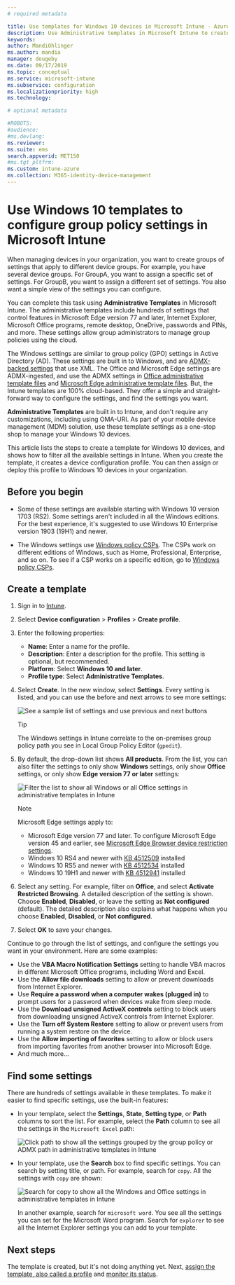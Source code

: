 ```yaml
---
# required metadata

title: Use templates for Windows 10 devices in Microsoft Intune - Azure | Microsoft Docs
description: Use Administrative templates in Microsoft Intune to create groups of settings for Windows 10 devices. Use these settings in a device configuration profile to control Office programs, Microsoft Edge, secure features in Internet Explorer, control access to OneDrive, use remote desktop features, enable Auto-Play, set power management settings, use HTTP printing, use different user sign in options, and control the event log size.
keywords:
author: MandiOhlinger
ms.author: mandia
manager: dougeby
ms.date: 09/17/2019
ms.topic: conceptual
ms.service: microsoft-intune
ms.subservice: configuration
ms.localizationpriority: high
ms.technology:

# optional metadata

#ROBOTS:
#audience:
#ms.devlang:
ms.reviewer:
ms.suite: ems
search.appverid: MET150
#ms.tgt_pltfrm:
ms.custom: intune-azure
ms.collection: M365-identity-device-management
---
```


# Use Windows 10 templates to configure group policy settings in Microsoft Intune

When managing devices in your organization, you want to create groups of settings that apply to different device groups. For example, you have several device groups. For GroupA, you want to assign a specific set of settings. For GroupB, you want to assign a different set of settings. You also want a simple view of the settings you can configure.

You can complete this task using **Administrative Templates** in Microsoft Intune. The administrative templates include hundreds of settings that control features in Microsoft Edge version 77 and later, Internet Explorer, Microsoft Office programs, remote desktop, OneDrive, passwords and PINs, and more. These settings allow group administrators to manage group policies using the cloud.

The Windows settings are similar to group policy (GPO) settings in Active Directory (AD). These settings are built in to Windows, and are [ADMX-backed settings](https://docs.microsoft.com/windows/client-management/mdm/understanding-admx-backed-policies) that use XML. The Office and Microsoft Edge settings are ADMX-ingested, and use the ADMX settings in [Office administrative template files](https://www.microsoft.com/download/details.aspx?id=49030) and [Microsoft Edge administrative template files](https://www.microsoftedgeinsider.com/enterprise). But, the Intune templates are 100% cloud-based. They offer a simple and straight-forward way to configure the settings, and find the settings you want.

**Administrative Templates** are built in to Intune, and don't require any customizations, including using OMA-URI. As part of your mobile device management (MDM) solution, use these template settings as a one-stop shop to manage your Windows 10 devices.

This article lists the steps to create a template for Windows 10 devices, and shows how to filter all the available settings in Intune. When you create the template, it creates a device configuration profile. You can then assign or deploy this profile to Windows 10 devices in your organization.

## Before you begin

- Some of these settings are available starting with Windows 10 version 1703 (RS2). Some settings aren't included in all the Windows editions. For the best experience, it's suggested to use Windows 10 Enterprise version 1903 (19H1) and newer.

- The Windows settings use [Windows policy CSPs](https://docs.microsoft.com/windows/client-management/mdm/policy-configuration-service-provider#policies-supported-by-group-policy-and-admx-backed-policies). The CSPs work on different editions of Windows, such as Home, Professional, Enterprise, and so on. To see if a CSP works on a specific edition, go to [Windows policy CSPs](https://docs.microsoft.com/windows/client-management/mdm/policy-configuration-service-provider#policies-supported-by-group-policy-and-admx-backed-policies).

## Create a template

1. Sign in to [Intune](https://go.microsoft.com/fwlink/?linkid=2090973).
2. Select **Device configuration** > **Profiles** > **Create profile**.
3. Enter the following properties:

    - **Name**: Enter a name for the profile.
    - **Description**: Enter a description for the profile. This setting is optional, but recommended.
    - **Platform**: Select **Windows 10 and later**.
    - **Profile type**: Select **Administrative Templates**.

4. Select **Create**. In the new window, select **Settings**. Every setting is listed, and you can use the before and next arrows to see more settings:

    ![See a sample list of settings and use previous and next buttons](./media/administrative-templates-windows/administrative-templates-sample-settings-list.png)

    > [!TIP]
    > The Windows settings in Intune correlate to the on-premises group policy path you see in Local Group Policy Editor (`gpedit`).

5. By default, the drop-down list shows **All products**. From the list, you can also filter the settings to only show **Windows** settings, only show **Office** settings, or only show **Edge version 77 or later** settings:

    ![Filter the list to show all Windows or all Office settings in administrative templates in Intune](./media/administrative-templates-windows/administrative-templates-choose-windows-office-all-products.png)

    > [!NOTE]
    > Microsoft Edge settings apply to:
    >
    > - Microsoft Edge version 77 and later. To configure Microsoft Edge version 45 and earlier, see [Microsoft Edge Browser device restriction settings](device-restrictions-windows-10.md#microsoft-edge-browser).
    > - Windows 10 RS4 and newer with [KB 4512509](https://support.microsoft.com/kb/4512509) installed
    > - Windows 10 RS5 and newer with [KB 4512534](https://support.microsoft.com/kb/4512534) installed
    > - Windows 10 19H1 and newer with [KB 4512941](https://support.microsoft.com/kb/4512941) installed

6. Select any setting. For example, filter on **Office**, and select **Activate Restricted Browsing**. A detailed description of the setting is shown. Choose **Enabled**, **Disabled**, or leave the setting as **Not configured** (default). The detailed description also explains what happens when you choose **Enabled**, **Disabled**, or **Not configured**.
7. Select **OK** to save your changes.

Continue to go through the list of settings, and configure the settings you want in your environment. Here are some examples:

- Use the **VBA Macro Notification Settings** setting to handle VBA macros in different Microsoft Office programs, including Word and Excel.
- Use the **Allow file downloads** setting to allow or prevent downloads from Internet Explorer.
- Use **Require a password when a computer wakes (plugged in)** to prompt users for a password when devices wake from sleep mode.
- Use the **Download unsigned ActiveX controls** setting to block users from downloading unsigned ActiveX controls from Internet Explorer.
- Use the **Turn off System Restore** setting to allow or prevent users from running a system restore on the device.
- Use the **Allow importing of favorites** setting to allow or block users from importing favorites from another browser into Microsoft Edge.
- And much more...

## Find some settings

There are hundreds of settings available in these templates. To make it easier to find specific settings, use the built-in features:

- In your template, select the **Settings**, **State**, **Setting type**, or **Path** columns to sort the list. For example, select the **Path** column to see all the settings in the `Microsoft Excel` path:

  ![Click path to show all the settings grouped by the group policy or ADMX path in administrative templates in Intune](./media/administrative-templates-windows/path-filter-shows-excel-options.png)

- In your template, use the **Search** box to find specific settings. You can search by setting title, or path. For example, search for `copy`. All the settings with `copy` are shown:

  ![Search for copy to show all the Windows and Office settings in administrative templates in Intune](./media/administrative-templates-windows/search-copy-settings.png) 

  In another example, search for `microsoft word`. You see all the settings you can set for the Microsoft Word program. Search for `explorer` to see all the Internet Explorer settings you can add to your template.

## Next steps

The template is created, but it's not doing anything yet. Next, [assign the template, also called a profile](device-profile-assign.md) and [monitor its status](device-profile-monitor.md).
